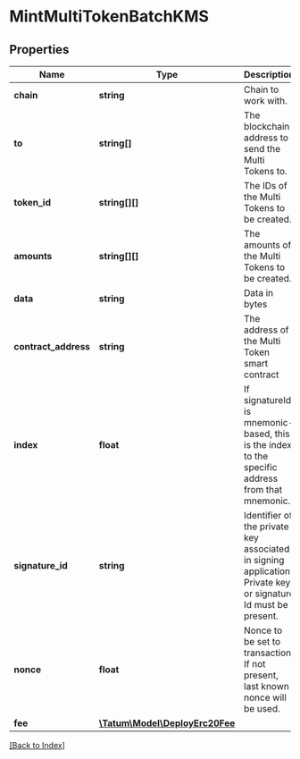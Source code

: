 # MintMultiTokenBatchKMS

## Properties

Name | Type | Description | Notes
------------ | ------------- | ------------- | -------------
**chain** | **string** | Chain to work with. |
**to** | **string[]** | The blockchain address to send the Multi Tokens to. |
**token_id** | **string[][]** | The IDs of the Multi Tokens to be created. |
**amounts** | **string[][]** | The amounts of the Multi Tokens to be created. |
**data** | **string** | Data in bytes | [optional]
**contract_address** | **string** | The address of the Multi Token smart contract |
**index** | **float** | If signatureId is mnemonic-based, this is the index to the specific address from that mnemonic. | [optional]
**signature_id** | **string** | Identifier of the private key associated in signing application. Private key, or signature Id must be present. |
**nonce** | **float** | Nonce to be set to transaction. If not present, last known nonce will be used. | [optional]
**fee** | [**\Tatum\Model\DeployErc20Fee**](DeployErc20Fee.md) |  | [optional]

[[Back to Index]](../index.md)

